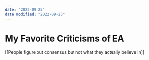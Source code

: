 ```yaml
---
date: "2022-09-25"
date modified: "2022-09-25"
---
```


# My Favorite Criticisms of EA
[[People figure out consensus but not what they actually believe in]]